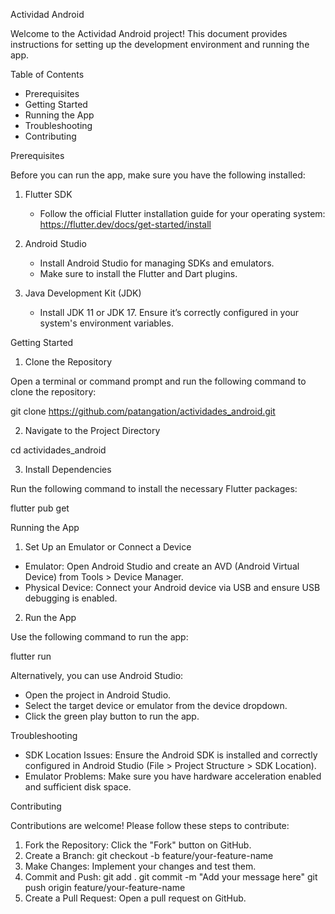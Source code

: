 Actividad Android

Welcome to the Actividad Android project! This document provides instructions for setting up the development environment and running the app.

Table of Contents

- Prerequisites
- Getting Started
- Running the App
- Troubleshooting
- Contributing

Prerequisites

Before you can run the app, make sure you have the following installed:

1. Flutter SDK
   - Follow the official Flutter installation guide for your operating system: https://flutter.dev/docs/get-started/install

2. Android Studio
   - Install Android Studio for managing SDKs and emulators.
   - Make sure to install the Flutter and Dart plugins.

3. Java Development Kit (JDK)
   - Install JDK 11 or JDK 17. Ensure it’s correctly configured in your system's environment variables.

Getting Started

1. Clone the Repository

Open a terminal or command prompt and run the following command to clone the repository:

git clone https://github.com/patangation/actividades_android.git

2. Navigate to the Project Directory

cd actividades_android

3. Install Dependencies

Run the following command to install the necessary Flutter packages:

flutter pub get

Running the App

1. Set Up an Emulator or Connect a Device

- Emulator: Open Android Studio and create an AVD (Android Virtual Device) from Tools > Device Manager.
- Physical Device: Connect your Android device via USB and ensure USB debugging is enabled.

2. Run the App

Use the following command to run the app:

flutter run

Alternatively, you can use Android Studio:
- Open the project in Android Studio.
- Select the target device or emulator from the device dropdown.
- Click the green play button to run the app.

Troubleshooting

- SDK Location Issues: Ensure the Android SDK is installed and correctly configured in Android Studio (File > Project Structure > SDK Location).
- Emulator Problems: Make sure you have hardware acceleration enabled and sufficient disk space.

Contributing

Contributions are welcome! Please follow these steps to contribute:

1. Fork the Repository: Click the "Fork" button on GitHub.
2. Create a Branch: git checkout -b feature/your-feature-name
3. Make Changes: Implement your changes and test them.
4. Commit and Push:
   git add .
   git commit -m "Add your message here"
   git push origin feature/your-feature-name
5. Create a Pull Request: Open a pull request on GitHub.
